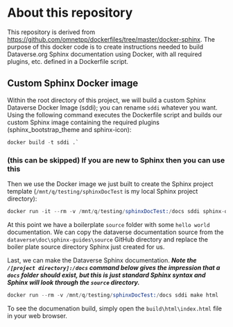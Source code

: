 # About this repository

This repository is derived from https://github.com/omnetpp/dockerfiles/tree/master/docker-sphinx. The purpose of this docker code is to create instructions needed to build Dataverse.org Sphinx documentation using Docker, with all required plugins, etc. defined in a Dockerfile script.

## Custom Sphinx Docker image

Within the root directory of this project, we will build a custom Sphinx Dataverse Docker Image (sddi); you can rename `sddi` whatever you want. Using the following command executes the Dockerfile script and builds our custom Sphinx image containing the required plugins (sphinx_bootstrap_theme and sphinx-icon):

```s (bash)
docker build -t sddi .`
```

### (this can be skipped) If you are new to Sphinx then you can use this
Then we use the Docker image we just built to create the Sphinx project template (`/mnt/q/testing/sphinxDocTest` is my local Sphinx project directory):

```s (bash)
docker run -it --rm -v /mnt/q/testing/sphinxDocTest:/docs sddi sphinx-quickstart
```

At this point we have a boilerplate `source` folder with some `hello world` documentation. We can copy the dataverse documentation source from the `dataverse\doc\sphinx-guides\source` GitHub directory and replace the boiler plate source directory Sphinx just created for us.

Last, we can make the Dataverse Sphinx documentation. ***Note the `/[project directory]:/docs` command below gives the impression that a `docs` folder should exist, but this is just standard Sphinx syntax and Sphinx will look through the `source` directory.***

```s (bash)
docker run --rm -v /mnt/q/testing/sphinxDocTest:/docs sddi make html
```

To see the documenation build, simply open the `build\html\index.html` file in your web browser.